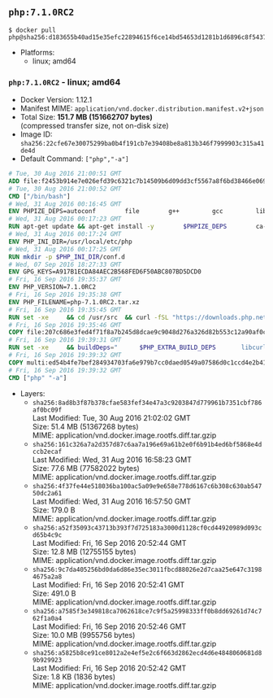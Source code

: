 ## `php:7.1.0RC2`

```console
$ docker pull php@sha256:d183655b40ad15e35efc22894615f6ce14bd54653d1281b1d6896c8f5437fcde
```

-	Platforms:
	-	linux; amd64

### `php:7.1.0RC2` - linux; amd64

-	Docker Version: 1.12.1
-	Manifest MIME: `application/vnd.docker.distribution.manifest.v2+json`
-	Total Size: **151.7 MB (151662707 bytes)**  
	(compressed transfer size, not on-disk size)
-	Image ID: `sha256:22cfe67e30075299ba0b4f191cb7e39408be8a813b346f7999903c315a41de4d`
-	Default Command: `["php","-a"]`

```dockerfile
# Tue, 30 Aug 2016 21:00:51 GMT
ADD file:f2453b914e7e026efd39c6321c7b14509b6d09dd3cf5567a8f6bd38466e06954 in / 
# Tue, 30 Aug 2016 21:00:52 GMT
CMD ["/bin/bash"]
# Wed, 31 Aug 2016 00:16:45 GMT
ENV PHPIZE_DEPS=autoconf 		file 		g++ 		gcc 		libc-dev 		make 		pkg-config 		re2c
# Wed, 31 Aug 2016 00:17:23 GMT
RUN apt-get update && apt-get install -y 		$PHPIZE_DEPS 		ca-certificates 		curl 		libedit2 		libsqlite3-0 		libxml2 		xz-utils 	--no-install-recommends && rm -r /var/lib/apt/lists/*
# Wed, 31 Aug 2016 00:17:24 GMT
ENV PHP_INI_DIR=/usr/local/etc/php
# Wed, 31 Aug 2016 00:17:25 GMT
RUN mkdir -p $PHP_INI_DIR/conf.d
# Wed, 07 Sep 2016 18:27:33 GMT
ENV GPG_KEYS=A917B1ECDA84AEC2B568FED6F50ABC807BD5DCD0
# Fri, 16 Sep 2016 19:35:37 GMT
ENV PHP_VERSION=7.1.0RC2
# Fri, 16 Sep 2016 19:35:38 GMT
ENV PHP_FILENAME=php-7.1.0RC2.tar.xz
# Fri, 16 Sep 2016 19:35:45 GMT
RUN set -xe 	&& cd /usr/src 	&& curl -fSL "https://downloads.php.net/~davey/$PHP_FILENAME" -o php.tar.xz 	&& curl -fSL "https://downloads.php.net/~davey/$PHP_FILENAME.asc" -o php.tar.xz.asc 	&& export GNUPGHOME="$(mktemp -d)" 	&& for key in $GPG_KEYS; do 		gpg --keyserver ha.pool.sks-keyservers.net --recv-keys "$key"; 	done 	&& gpg --batch --verify php.tar.xz.asc php.tar.xz 	&& rm -r "$GNUPGHOME"
# Fri, 16 Sep 2016 19:35:46 GMT
COPY file:207c686e3fed4f71f8a7b245d8dcae9c9048d276a326d82b553c12a90af0c0ca in /usr/local/bin/ 
# Fri, 16 Sep 2016 19:39:31 GMT
RUN set -xe 	&& buildDeps=" 		$PHP_EXTRA_BUILD_DEPS 		libcurl4-openssl-dev 		libedit-dev 		libsqlite3-dev 		libssl-dev 		libxml2-dev 	" 	&& apt-get update && apt-get install -y $buildDeps --no-install-recommends && rm -rf /var/lib/apt/lists/* 		&& docker-php-source extract 	&& cd /usr/src/php 	&& ./configure 		--with-config-file-path="$PHP_INI_DIR" 		--with-config-file-scan-dir="$PHP_INI_DIR/conf.d" 				--disable-cgi 				--enable-ftp 		--enable-mbstring 		--enable-mysqlnd 				--with-curl 		--with-libedit 		--with-openssl 		--with-zlib 				$PHP_EXTRA_CONFIGURE_ARGS 	&& make -j"$(nproc)" 	&& make install 	&& { find /usr/local/bin /usr/local/sbin -type f -executable -exec strip --strip-all '{}' + || true; } 	&& make clean 	&& docker-php-source delete 		&& apt-get purge -y --auto-remove -o APT::AutoRemove::RecommendsImportant=false $buildDeps
# Fri, 16 Sep 2016 19:39:32 GMT
COPY multi:ed54b4fe7bef284934703fa6e979b7cc0daed0549a07586d0c1ccd4e2b41884a in /usr/local/bin/ 
# Fri, 16 Sep 2016 19:39:32 GMT
CMD ["php" "-a"]
```

-	Layers:
	-	`sha256:8ad8b3f87b378cfae583fef34e47a3c9203847d779961b7351cbf786af0bc09f`  
		Last Modified: Tue, 30 Aug 2016 21:02:02 GMT  
		Size: 51.4 MB (51367268 bytes)  
		MIME: application/vnd.docker.image.rootfs.diff.tar.gzip
	-	`sha256:161c326a7a2d357d87c6aa7a196e69a61b2e0f6b91b4ed6bf5868e4dccb2ecaf`  
		Last Modified: Wed, 31 Aug 2016 16:58:23 GMT  
		Size: 77.6 MB (77582022 bytes)  
		MIME: application/vnd.docker.image.rootfs.diff.tar.gzip
	-	`sha256:4f37fe44e518036ba100ac5a09e9e658e778d6167c6b308c630ab54750dc2a61`  
		Last Modified: Wed, 31 Aug 2016 16:57:50 GMT  
		Size: 179.0 B  
		MIME: application/vnd.docker.image.rootfs.diff.tar.gzip
	-	`sha256:a52f35093c43713b393f7d725183a3000d1128cf0cd44920989d093cd65b4c9c`  
		Last Modified: Fri, 16 Sep 2016 20:52:44 GMT  
		Size: 12.8 MB (12755155 bytes)  
		MIME: application/vnd.docker.image.rootfs.diff.tar.gzip
	-	`sha256:9c7da405256bd0da6d86e35ec3011fbcd88026e2d7caa25e647c31984675a2a8`  
		Last Modified: Fri, 16 Sep 2016 20:52:41 GMT  
		Size: 491.0 B  
		MIME: application/vnd.docker.image.rootfs.diff.tar.gzip
	-	`sha256:a7585f3e349818ca7062618ce7c9f5a25998333ff0b8dd69261d74c762f1a0a4`  
		Last Modified: Fri, 16 Sep 2016 20:52:46 GMT  
		Size: 10.0 MB (9955756 bytes)  
		MIME: application/vnd.docker.image.rootfs.diff.tar.gzip
	-	`sha256:a5825b8ce91ce8012a2e4ef5e2c6f663d2862ecd4d6e4848060681d89b929923`  
		Last Modified: Fri, 16 Sep 2016 20:52:42 GMT  
		Size: 1.8 KB (1836 bytes)  
		MIME: application/vnd.docker.image.rootfs.diff.tar.gzip
